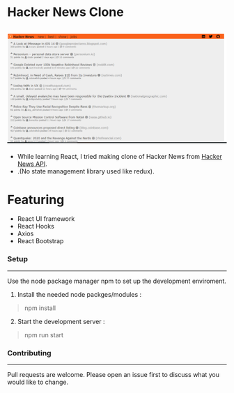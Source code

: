 # Hacker News Clone

![](hnc.png)
---
- While learning React, I tried making clone of Hacker News from [Hacker News API](https://github.com/HackerNews/API).
- .(No state management library used like redux).

# Featuring

- React UI framework
- React Hooks
- Axios
- React Bootstrap

### Setup
---
Use the node package manager npm to set up the development enviroment.

1. Install the needed node packges/modules :
> npm install
2. Start the development server :
> npm run start

### Contributing
---
Pull requests are welcome. Please open an issue first to discuss what you would like to change.
